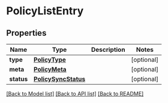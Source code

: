 # PolicyListEntry

## Properties
Name | Type | Description | Notes
------------ | ------------- | ------------- | -------------
**type** | [**PolicyType**](PolicyType.md) |  | [optional] 
**meta** | [**PolicyMeta**](PolicyMeta.md) |  | [optional] 
**status** | [**PolicySyncStatus**](PolicySyncStatus.md) |  | [optional] 

[[Back to Model list]](../README.md#documentation-for-models) [[Back to API list]](../README.md#documentation-for-api-endpoints) [[Back to README]](../README.md)

